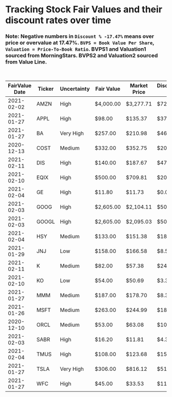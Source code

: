 # Tracking Stock Fair Values and their discount rates over time

### Note: Negative numbers in `Discount % -17.47%` means over price or overvalue at 17.47%. `BVPS = Book Value Per Share`, `Valuation = Price-To-Book Ratio`. BVPS1 and Valuation1 sourced from MorningStars. BVPS2 and Valuation2 sourced from Value Line.

<br>

| FairValue Date | Ticker | Uncertainty | Fair Value | Market Price | Discount $ | Discount % | BVPS1  | Valuation1 | BVPS2  | Valuation2 | Update    | Days |
|----------------|--------|-------------|------------|--------------|------------|------------|--------|------------|--------|------------|-----------|------|
| 2021-02-02     | AMZN   | High        | $4,000.00  | $3,277.71    | $722.29    | 18.06%     | 185.49 | 17.67      | 234.35 | 13.99      | 2/13/2021 | 11   |
| 2021-01-27     | APPL   | High        | $98.00     | $135.37      | $37.37     | -38.13%    | 3.94   | 34.36      | 5.05   | 26.81      | 2/13/2021 | 17   |
| 2021-01-27     | BA     | Very High   | $257.00    | $210.98      | $46.02     | 17.91%     | -31.42 | -6.71      | -23.00 | -9.17      | 2/13/2021 | 17   |
| 2020-12-13     | COST   | Medium      | $332.00    | $352.75      | $20.75     | -6.25%     | 33.55  | 10.51      | 40.30  | 8.75       | 2/13/2021 | 62   |
| 2021-02-11     | DIS    | High        | $140.00    | $187.67      | $47.67     | -34.05%    | 46.31  | 4.05       | 52.50  | 3.57       | 2/13/2021 | 2    |
| 2021-02-10     | EQIX   | High        | $500.00    | $709.81      | $209.81    | -41.96%    | 119.35 | 5.95       | 124.30 | 5.71       | 2/13/2021 | 3    |
| 2021-02-04     | GE     | High        | $11.80     | $11.73       | $0.07      | 0.59%      | 4.05   | 2.90       | 4.25   | 2.76       | 2/13/2021 | 9    |
| 2021-02-03     | GOOG   | High        | $2,605.00  | $2,104.11    | $500.89    | 19.23%     | 330.12 | 6.37       | 342.55 | 6.14       | 2/13/2021 | 10   |
| 2021-02-03     | GOOGL  | High        | $2,605.00  | $2,095.03    | $509.97    | 19.58%     | 330.12 | 6.35       | 342.55 | 6.12       | 2/13/2021 | 10   |
| 2021-02-04     | HSY    | Medium      | $133.00    | $151.38      | $18.38     | -13.82%    | 10.75  | 14.08      | 10.85  | 13.95      | 2/13/2021 | 9    |
| 2021-01-29     | JNJ    | Low         | $158.00    | $166.58      | $8.58      | -5.43%     | 24.49  | 6.80       | 25.85  | 6.44       | 2/13/2021 | 15   |
| 2021-02-11     | K      | Medium      | $82.00     | $57.38       | $24.62     | 30.02%     | 9.05   | 6.34       | 9.85   | 5.83       | 2/13/2021 | 2    |
| 2021-02-10     | KO     | Low         | $54.00     | $50.69       | $3.31      | 6.13%      | 4.49   | 11.29      | 4.75   | 10.67      | 2/13/2021 | 3    |
| 2021-01-27     | MMM    | Medium      | $187.00    | $178.70      | $8.30      | 4.44%      | 22.38  | 7.98       | 18.60  | 9.61       | 2/13/2021 | 17   |
| 2021-01-26     | MSFT   | Medium      | $263.00    | $244.99      | $18.01     | 6.85%      | 17.27  | 14.19      | 18.60  | 13.17      | 2/13/2021 | 18   |
| 2020-12-10     | ORCL   | Medium      | $53.00     | $63.08       | $10.08     | -19.02%    | 2.69   | 23.45      | 2.50   | 25.23      | 2/13/2021 | 65   |
| 2021-02-03     | SABR   | High        | $16.20     | $11.81       | $4.39      | 27.10%     | 1.99   | 5.93       | 1.95   | 6.06       | 2/13/2021 | 10   |
| 2021-02-04     | TMUS   | High        | $108.00    | $123.68      | $15.68     | -14.52%    | 52.62  | 2.35       | 53.25  | 2.32       | 2/13/2021 | 9    |
| 2021-01-27     | TSLA   | Very High   | $306.00    | $816.12      | $510.12    | -166.71%   | 16.91  | 48.26      | 17.35  | 47.04      | 2/13/2021 | 17   |
| 2021-01-27     | WFC    | High        | $45.00     | $33.53       | $11.47     | 25.49%     | 39.52  | 0.85       | 39.90  | 0.84       | 2/13/2021 | 17   |
